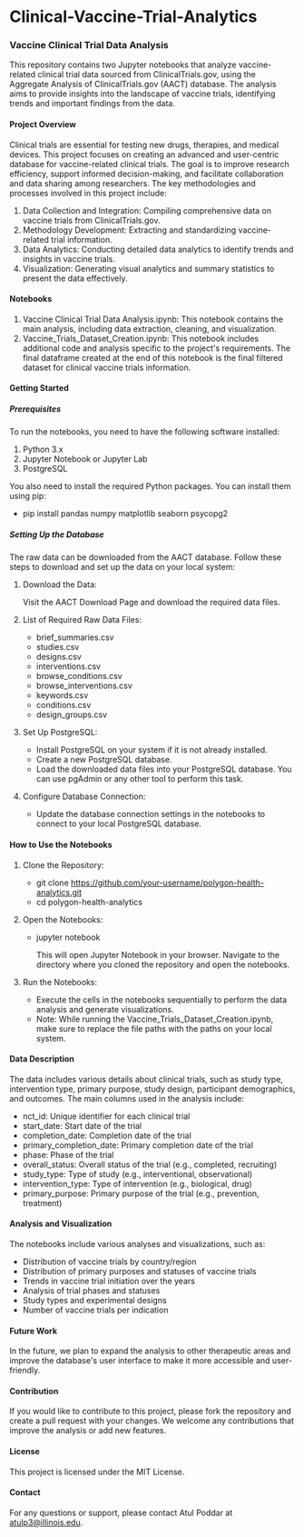 # Clinical-Vaccine-Trial-Analytics

### Vaccine Clinical Trial Data Analysis

This repository contains two Jupyter notebooks that analyze vaccine-related clinical trial data sourced from ClinicalTrials.gov, using the Aggregate Analysis of ClinicalTrials.gov (AACT) database. The analysis aims to provide insights into the landscape of vaccine trials, identifying trends and important findings from the data.

#### Project Overview

Clinical trials are essential for testing new drugs, therapies, and medical devices. This project focuses on creating an advanced and user-centric database for vaccine-related clinical trials. The goal is to improve research efficiency, support informed decision-making, and facilitate collaboration and data sharing among researchers. The key methodologies and processes involved in this project include:

1. Data Collection and Integration: Compiling comprehensive data on vaccine trials from ClinicalTrials.gov.
2. Methodology Development: Extracting and standardizing vaccine-related trial information.
3. Data Analytics: Conducting detailed data analytics to identify trends and insights in vaccine trials.
4. Visualization: Generating visual analytics and summary statistics to present the data effectively.

#### Notebooks

1. Vaccine Clinical Trial Data Analysis.ipynb: This notebook contains the main analysis, including data extraction, cleaning, and visualization.
2. Vaccine_Trials_Dataset_Creation.ipynb: This notebook includes additional code and analysis specific to the project's requirements. The final dataframe created at the end of this notebook is the final filtered dataset for clinical vaccine trials information.

#### Getting Started

##### Prerequisites

To run the notebooks, you need to have the following software installed:

1. Python 3.x
2. Jupyter Notebook or Jupyter Lab
3. PostgreSQL

You also need to install the required Python packages. You can install them using pip:

  - pip install pandas numpy matplotlib seaborn psycopg2

##### Setting Up the Database

The raw data can be downloaded from the AACT database. Follow these steps to download and set up the data on your local system:

1. Download the Data:

      Visit the AACT Download Page and download the required data files.

2. List of Required Raw Data Files:

    - brief_summaries.csv
    - studies.csv
    - designs.csv
    - interventions.csv
    - browse_conditions.csv
    - browse_interventions.csv
    - keywords.csv
    - conditions.csv
    - design_groups.csv

3. Set Up PostgreSQL:

    - Install PostgreSQL on your system if it is not already installed.
    - Create a new PostgreSQL database.
    - Load the downloaded data files into your PostgreSQL database. You can use pgAdmin or any other tool to perform this task.

4. Configure Database Connection:

    - Update the database connection settings in the notebooks to connect to your local PostgreSQL database.

#### How to Use the Notebooks

1. Clone the Repository:

    - git clone https://github.com/your-username/polygon-health-analytics.git
    - cd polygon-health-analytics

2. Open the Notebooks:

    - jupyter notebook
    
      This will open Jupyter Notebook in your browser. Navigate to the directory where you cloned the repository and open the notebooks.

3. Run the Notebooks:

    - Execute the cells in the notebooks sequentially to perform the data analysis and generate visualizations.
    - Note: While running the Vaccine_Trials_Dataset_Creation.ipynb, make sure to replace the file paths with the paths on your local system.

#### Data Description

The data includes various details about clinical trials, such as study type, intervention type, primary purpose, study design, participant demographics, and outcomes. The main columns used in the analysis include:

- nct_id: Unique identifier for each clinical trial
- start_date: Start date of the trial
- completion_date: Completion date of the trial
- primary_completion_date: Primary completion date of the trial
- phase: Phase of the trial
- overall_status: Overall status of the trial (e.g., completed, recruiting)
- study_type: Type of study (e.g., interventional, observational)
- intervention_type: Type of intervention (e.g., biological, drug)
- primary_purpose: Primary purpose of the trial (e.g., prevention, treatment)

#### Analysis and Visualization

The notebooks include various analyses and visualizations, such as:

- Distribution of vaccine trials by country/region
- Distribution of primary purposes and statuses of vaccine trials
- Trends in vaccine trial initiation over the years
- Analysis of trial phases and statuses
- Study types and experimental designs
- Number of vaccine trials per indication

#### Future Work

In the future, we plan to expand the analysis to other therapeutic areas and improve the database's user interface to make it more accessible and user-friendly.

#### Contribution

If you would like to contribute to this project, please fork the repository and create a pull request with your changes. We welcome any contributions that improve the analysis or add new features.

#### License

This project is licensed under the MIT License.

#### Contact

For any questions or support, please contact Atul Poddar at atulp3@illinois.edu.

